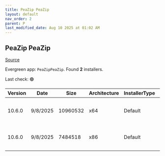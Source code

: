 ```yaml
---
title: PeaZip PeaZip
layout: default
nav_order: 2
parent: P
last_modified_date: Aug 10 2025 at 01:02 AM
---
```


## PeaZip PeaZip

[Source](https://peazip.github.io/)

Evergreen app: `PeaZipPeaZip`. Found **2** installers.

Last check: 🟢

| Version | Date     | Size     | Architecture | InstallerType | Type | URI                                                                                                                                                                        |
| ------- | -------- | -------- | ------------ | ------------- | ---- | -------------------------------------------------------------------------------------------------------------------------------------------------------------------------- |
| 10.6.0  | 9/8/2025 | 10960532 | x64          | Default       | exe  | [https://github.com/peazip/PeaZip/releases/download/10.6.0/peazip-10.6.0.WIN64.exe](https://github.com/peazip/PeaZip/releases/download/10.6.0/peazip-10.6.0.WIN64.exe)     |
| 10.6.0  | 9/8/2025 | 7484518  | x86          | Default       | exe  | [https://github.com/peazip/PeaZip/releases/download/10.6.0/peazip-10.6.0.WINDOWS.exe](https://github.com/peazip/PeaZip/releases/download/10.6.0/peazip-10.6.0.WINDOWS.exe) |
